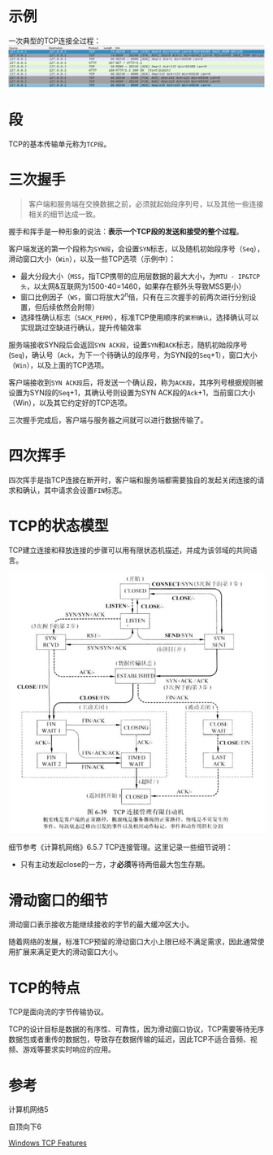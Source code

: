 # 示例
一次典型的TCP连接全过程：
![wqel213j12312](_v_images/ScreenshotWEDQWD.png)

# 段
TCP的基本传输单元称为`TCP段`。

# 三次握手
>客户端和服务端在交换数据之前，必须就起始段序列号，以及其他一些连接相关的细节达成一致。

握手和挥手是一种形象的说法：**表示一个TCP段的发送和接受的整个过程**。

客户端发送的第一个段称为`SYN段`，会设置`SYN`标志，以及随机初始段序号（`Seq`），滑动窗口大小（`Win`），以及一些TCP选项（示例中）：

- 最大分段大小（`MSS`，指TCP携带的应用层数据的最大大小，为`MTU - IP&TCP头`，以太网&互联网为1500-40=1460，如果存在额外头导致MSS更小）
- 窗口比例因子（`WS`，窗口将放大$2^n$倍，只有在三次握手的前两次进行分别设置，但后续依然会附带）
- 选择性确认标志（`SACK_PERM`），标准TCP使用顺序的`累积确认`，选择确认可以实现跳过空缺进行确认，提升传输效率

服务端接收SYN段后会返回`SYN ACK段`，设置`SYN`和`ACK`标志，随机初始段序号(`Seq`)，确认号（`Ack`，为下一个待确认的段序号，为SYN段的`Seq`+1），窗口大小（`Win`），以及上面的TCP选项。

客户端接收到`SYN ACK段`后，将发送一个确认段，称为`ACK段`，其序列号根据规则被设置为SYN段的`Seq`+1，其确认号则设置为SYN ACK段的`Ack`+1，当前窗口大小（Win），以及其它约定好的TCP选项。

三次握手完成后，客户端与服务器之间就可以进行数据传输了。

# 四次挥手
四次挥手是指TCP连接在断开时，客户端和服务端都需要独自的发起关闭连接的请求和确认，其中请求会设置`FIN`标志。

# TCP的状态模型
TCP建立连接和释放连接的步骤可以用有限状态机描述，并成为该邻域的共同语言。

![SumatraPDF_aeUd1x4Qwo](_v_images/qwewqesdqweqw.png)

细节参考《计算机网络》6.5.7 TCP连接管理。这里记录一些细节说明：

- 只有主动发起close的一方，才**必须**等待两倍最大包生存期。

# 滑动窗口的细节
滑动窗口表示接收方能继续接收的字节的最大缓冲区大小。

随着网络的发展，标准TCP预留的滑动窗口大小上限已经不满足需求，因此通常使用扩展来满足更大的滑动窗口大小。

# TCP的特点
TCP是面向流的字节传输协议。

TCP的设计目标是数据的有序性、可靠性，因为滑动窗口协议，TCP需要等待无序数据包或者重传的数据包，导致存在数据传输的延迟，因此TCP不适合音频、视频、游戏等要求实时响应的应用。

# 参考
计算机网络5

自顶向下6

[Windows TCP Features](https://docs.microsoft.com/en-us/troubleshoot/windows-server/networking/description-tcp-features)